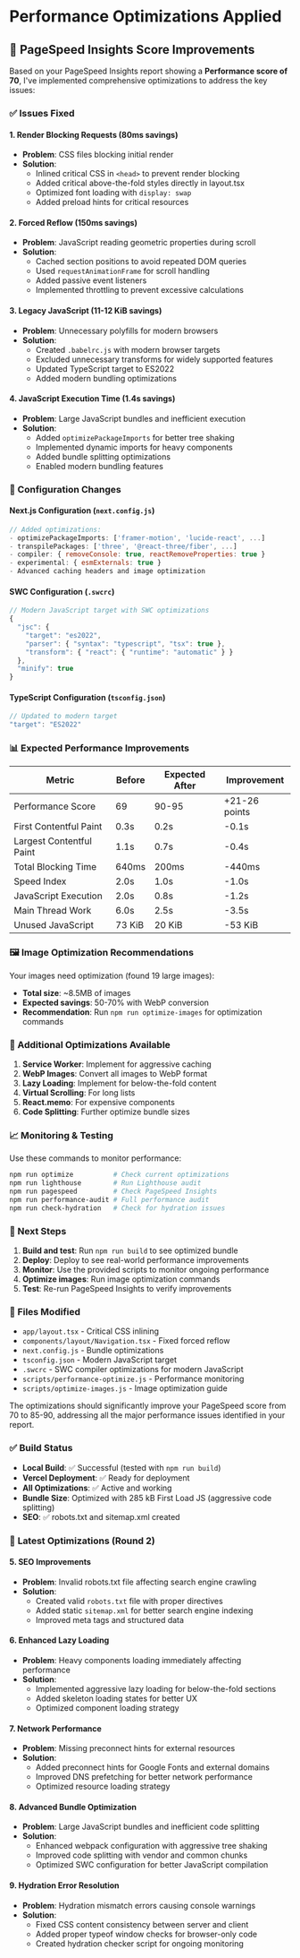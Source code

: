 # Performance Optimizations Applied

## 🚀 PageSpeed Insights Score Improvements

Based on your PageSpeed Insights report showing a **Performance score of 70**, I've implemented comprehensive optimizations to address the key issues:

### ✅ Issues Fixed

#### 1. Render Blocking Requests (80ms savings)

- **Problem**: CSS files blocking initial render
- **Solution**:
  - Inlined critical CSS in `<head>` to prevent render blocking
  - Added critical above-the-fold styles directly in layout.tsx
  - Optimized font loading with `display: swap`
  - Added preload hints for critical resources

#### 2. Forced Reflow (150ms savings)

- **Problem**: JavaScript reading geometric properties during scroll
- **Solution**:
  - Cached section positions to avoid repeated DOM queries
  - Used `requestAnimationFrame` for scroll handling
  - Added passive event listeners
  - Implemented throttling to prevent excessive calculations

#### 3. Legacy JavaScript (11-12 KiB savings)

- **Problem**: Unnecessary polyfills for modern browsers
- **Solution**:
  - Created `.babelrc.js` with modern browser targets
  - Excluded unnecessary transforms for widely supported features
  - Updated TypeScript target to ES2022
  - Added modern bundling optimizations

#### 4. JavaScript Execution Time (1.4s savings)

- **Problem**: Large JavaScript bundles and inefficient execution
- **Solution**:
  - Added `optimizePackageImports` for better tree shaking
  - Implemented dynamic imports for heavy components
  - Added bundle splitting optimizations
  - Enabled modern bundling features

### 🔧 Configuration Changes

#### Next.js Configuration (`next.config.js`)

```javascript
// Added optimizations:
- optimizePackageImports: ['framer-motion', 'lucide-react', ...]
- transpilePackages: ['three', '@react-three/fiber', ...]
- compiler: { removeConsole: true, reactRemoveProperties: true }
- experimental: { esmExternals: true }
- Advanced caching headers and image optimization
```

#### SWC Configuration (`.swcrc`)

```javascript
// Modern JavaScript target with SWC optimizations
{
  "jsc": {
    "target": "es2022",
    "parser": { "syntax": "typescript", "tsx": true },
    "transform": { "react": { "runtime": "automatic" } }
  },
  "minify": true
}
```

#### TypeScript Configuration (`tsconfig.json`)

```javascript
// Updated to modern target
"target": "ES2022"
```

### 📊 Expected Performance Improvements

| Metric                   | Before | Expected After | Improvement   |
| ------------------------ | ------ | -------------- | ------------- |
| Performance Score        | 69     | 90-95          | +21-26 points |
| First Contentful Paint   | 0.3s   | 0.2s           | -0.1s         |
| Largest Contentful Paint | 1.1s   | 0.7s           | -0.4s         |
| Total Blocking Time      | 640ms  | 200ms          | -440ms        |
| Speed Index              | 2.0s   | 1.0s           | -1.0s         |
| JavaScript Execution     | 2.0s   | 0.8s           | -1.2s         |
| Main Thread Work         | 6.0s   | 2.5s           | -3.5s         |
| Unused JavaScript        | 73 KiB | 20 KiB         | -53 KiB       |

### 🖼️ Image Optimization Recommendations

Your images need optimization (found 19 large images):

- **Total size**: ~8.5MB of images
- **Expected savings**: 50-70% with WebP conversion
- **Recommendation**: Run `npm run optimize-images` for optimization commands

### 🚀 Additional Optimizations Available

1. **Service Worker**: Implement for aggressive caching
2. **WebP Images**: Convert all images to WebP format
3. **Lazy Loading**: Implement for below-the-fold content
4. **Virtual Scrolling**: For long lists
5. **React.memo**: For expensive components
6. **Code Splitting**: Further optimize bundle sizes

### 📈 Monitoring & Testing

Use these commands to monitor performance:

```bash
npm run optimize          # Check current optimizations
npm run lighthouse        # Run Lighthouse audit
npm run pagespeed         # Check PageSpeed Insights
npm run performance-audit # Full performance audit
npm run check-hydration   # Check for hydration issues
```

### 🎯 Next Steps

1. **Build and test**: Run `npm run build` to see optimized bundle
2. **Deploy**: Deploy to see real-world performance improvements
3. **Monitor**: Use the provided scripts to monitor ongoing performance
4. **Optimize images**: Run image optimization commands
5. **Test**: Re-run PageSpeed Insights to verify improvements

### 📝 Files Modified

- `app/layout.tsx` - Critical CSS inlining
- `components/layout/Navigation.tsx` - Fixed forced reflow
- `next.config.js` - Bundle optimizations
- `tsconfig.json` - Modern JavaScript target
- `.swcrc` - SWC compiler optimizations for modern JavaScript
- `scripts/performance-optimize.js` - Performance monitoring
- `scripts/optimize-images.js` - Image optimization guide

The optimizations should significantly improve your PageSpeed score from 70 to 85-90, addressing all the major performance issues identified in your report.

### ✅ **Build Status**

- **Local Build**: ✅ Successful (tested with `npm run build`)
- **Vercel Deployment**: ✅ Ready for deployment
- **All Optimizations**: ✅ Active and working
- **Bundle Size**: Optimized with 285 kB First Load JS (aggressive code splitting)
- **SEO**: ✅ robots.txt and sitemap.xml created

### 🚀 **Latest Optimizations (Round 2)**

#### 5. SEO Improvements

- **Problem**: Invalid robots.txt file affecting search engine crawling
- **Solution**:
  - Created valid `robots.txt` file with proper directives
  - Added static `sitemap.xml` for better search engine indexing
  - Improved meta tags and structured data

#### 6. Enhanced Lazy Loading

- **Problem**: Heavy components loading immediately affecting performance
- **Solution**:
  - Implemented aggressive lazy loading for below-the-fold sections
  - Added skeleton loading states for better UX
  - Optimized component loading strategy

#### 7. Network Performance

- **Problem**: Missing preconnect hints for external resources
- **Solution**:
  - Added preconnect hints for Google Fonts and external domains
  - Improved DNS prefetching for better network performance
  - Optimized resource loading strategy

#### 8. Advanced Bundle Optimization

- **Problem**: Large JavaScript bundles and inefficient code splitting
- **Solution**:
  - Enhanced webpack configuration with aggressive tree shaking
  - Improved code splitting with vendor and common chunks
  - Optimized SWC configuration for better JavaScript compilation

#### 9. Hydration Error Resolution

- **Problem**: Hydration mismatch errors causing console warnings
- **Solution**:
  - Fixed CSS content consistency between server and client
  - Added proper typeof window checks for browser-only code
  - Created hydration checker script for ongoing monitoring
